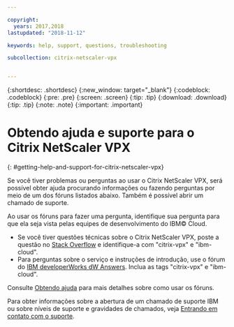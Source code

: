 ```yaml
---

copyright:
  years: 2017,2018
lastupdated: "2018-11-12"

keywords: help, support, questions, troubleshooting

subcollection: citrix-netscaler-vpx


---
```


{:shortdesc: .shortdesc}
{:new_window: target="_blank"}
{:codeblock: .codeblock}
{:pre: .pre}
{:screen: .screen}
{:tip: .tip}
{:download: .download}
{:tip: .tip}
{:note: .note}
{:important: .important}

# Obtendo ajuda e suporte para o Citrix NetScaler VPX
{: #getting-help-and-support-for-citrix-netscaler-vpx}

Se você tiver problemas ou perguntas ao usar o Citrix NetScaler VPX, será possível obter ajuda procurando informações ou fazendo perguntas por meio de um dos fóruns listados abaixo. Também
é possível abrir um chamado de suporte.

Ao usar os fóruns para fazer uma pergunta, identifique sua pergunta para que ela seja vista pelas equipes de desenvolvimento do IBM© Cloud.

* Se você tiver questões técnicas sobre o Citrix NetScaler VPX, poste a questão no [Stack Overflow](https://stackoverflow.com/search?q=citrix-vpx+ibm-cloud) e identifique-a com "citrix-vpx" e "ibm-cloud".
* Para perguntas sobre o serviço e instruções de introdução, use o fórum do [IBM developerWorks dW Answers](https://developer.ibm.com/answers/topics/citrix-vpx.html?smartspace=ibm-cloud). Inclua as tags "citrix-vpx" e "ibm-cloud".

Consulte [Obtendo ajuda](https://{DomainName}/docs/get-support?topic=get-support-using-avatar) para mais detalhes sobre como usar os fóruns.

Para obter informações sobre a abertura de um chamado de suporte IBM ou sobre níveis de suporte e gravidades de chamados, veja [Entrando em contato com o suporte](/docs/get-support?topic=get-support-contacting-bluemix-support-dedicated-local).
